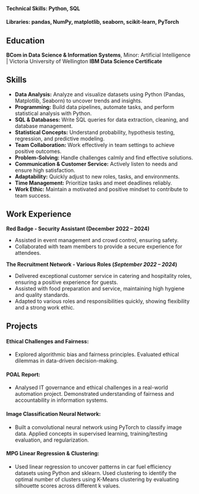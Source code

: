 #### Technical Skills: Python, SQL
#### Libraries: pandas, NumPy, matplotlib, seaborn, scikit-learn, PyTorch
  
## Education		        		
**BCom in Data Science & Information Systems**, Minor: Artificial Intelligence | Victoria University of Wellington
**IBM Data Science Certificate**

## Skills
- **Data Analysis:** Analyze and visualize datasets using Python (Pandas, Matplotlib, Seaborn) to uncover trends and insights.
- **Programming:** Build data pipelines, automate tasks, and perform statistical analysis with Python.
- **SQL & Databases:** Write SQL queries for data extraction, cleaning, and database management.
- **Statistical Concepts:** Understand probability, hypothesis testing, regression, and predictive modeling.
- **Team Collaboration:** Work effectively in team settings to achieve positive outcomes.
- **Problem-Solving:** Handle challenges calmly and find effective solutions.
- **Communication & Customer Service:** Actively listen to needs and ensure high satisfaction.
- **Adaptability:** Quickly adjust to new roles, tasks, and environments.
- **Time Management:** Prioritize tasks and meet deadlines reliably.
- **Work Ethic:** Maintain a motivated and positive mindset to contribute to team success.

## Work Experience
**Red Badge - Security Assistant (December 2022 – 2024)**
- Assisted in event management and crowd control, ensuring safety.
- Collaborated with team members to provide a secure experience for attendees.

**The Recruitment Network - Various Roles (_September 2022 – 2024_)**
- Delivered exceptional customer service in catering and hospitality roles, ensuring a positive experience for guests.
- Assisted with food preparation and service, maintaining high hygiene and quality standards.
- Adapted to various roles and responsibilities quickly, showing flexibility and a strong work ethic.

## Projects
#### Ethical Challenges and Fairness:
- Explored algorithmic bias and fairness principles. Evaluated ethical dilemmas in data-driven decision-making.

#### POAL Report: 
- Analysed IT governance and ethical challenges in a real-world automation project. Demonstrated understanding of fairness and accountability in information systems.

#### Image Classification Neural Network: 
-	Built a convolutional neural network using PyTorch to classify image data. Applied concepts in supervised learning, training/testing evaluation, and regularization.

#### MPG Linear Regression & Clustering: 
-	Used linear regression to uncover patterns in car fuel efficiency datasets using Python and sklearn. Used clustering to identify the optimal number of clusters using K-Means clustering by evaluating silhouette scores across different k values.


